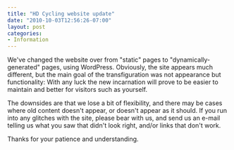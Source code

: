 ```yaml
---
title: "HD Cycling website update"
date: "2010-10-03T12:56:26-07:00"
layout: post
categories:
- Information
---
```


We've changed the website over from "static" pages to "dynamically-generated" pages, using WordPress. Obviously, the site appears much different, but the main goal of the transfiguration was not appearance but functionality: With any luck the new incarnation will prove to be easier to maintain and better for visitors such as yourself.

The downsides are that we lose a bit of flexibility, and there may be cases where old content doesn't appear, or doesn't appear as it should. If you run into any glitches with the site, please bear with us, and send us an e-mail telling us what you saw that didn't look right, and/or links that don't work.

Thanks for your patience and understanding.
